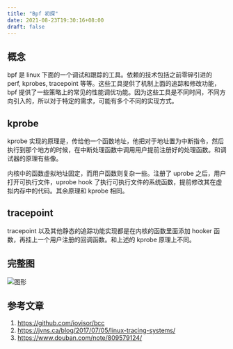 ```yaml
---
title: "Bpf 初探"
date: 2021-08-23T19:30:16+08:00
draft: false
---
```


## 概念

bpf 是 linux 下面的一个调试和跟踪的工具。依赖的技术包括之前零碎引进的 perf, kprobes, tracepoint 等等。这些工具提供了机制上面的追踪和修改功能，bpf 提供了一些策略上的常见的性能调优功能。因为这些工具是不同时间，不同方向引入的，所以对于特定的需求，可能有多个不同的实现方式。

## kprobe
kprobe 实现的原理是，传给他一个函数地址，他把对于地址置为中断指令，然后执行到那个地方的时候，在中断处理函数中调用用户提前注册好的处理函数。和调试器的原理有些像。

内核中的函数虚拟地址固定，而用户函数则复杂一些。注册了 uprobe 之后，用户打开可执行文件，uprobe hook 了执行可执行文件的系统函数，提前修改其在虚拟内存中的代码。其余原理和 kprobe 相同。

## tracepoint
tracepoint 以及其他静态的追踪功能实现都是在内核的函数里面添加 hooker 函数，再挂上一个用户注册的回调函数。和上述的 kprobe 原理上不同。

## 完整图
![图形](https://dev.ug/static.blog.dilfish/bpftrace_probes.png)

## 参考文章
1. https://github.com/iovisor/bcc
2. https://jvns.ca/blog/2017/07/05/linux-tracing-systems/
3. https://www.douban.com/note/809579124/
